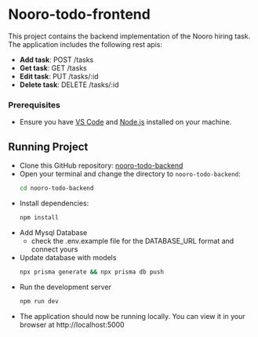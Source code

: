 # Nooro-todo-frontend

This project contains the backend implementation of the Nooro hiring task. The application includes the following rest apis:

- **Add task**: POST /tasks
- **Get task**: GET /tasks
- **Edit task**: PUT /tasks/:id
- **Delete task**: DELETE /tasks/:id

### Prerequisites

- Ensure you have [VS Code](https://code.visualstudio.com/) and [Node.js](https://nodejs.org/) installed on your machine.

## Running Project

- Clone this GitHub repository: [nooro-todo-backend](https://github.com/yraeonti/nooro-todo-backend)
- Open your terminal and change the directory to `nooro-todo-backend`:
  ```bash
  cd nooro-todo-backend
- Install dependencies:
  ```bash
  npm install
- Add Mysql Database
  - check the .env.example file for the DATABASE_URL format and connect yours
- Update database with models
  ```bash
  npx prisma generate && npx prisma db push
- Run the development server
  ```bash
  npm run dev
- The application should now be running locally. You can view it in your browser at http://localhost:5000


